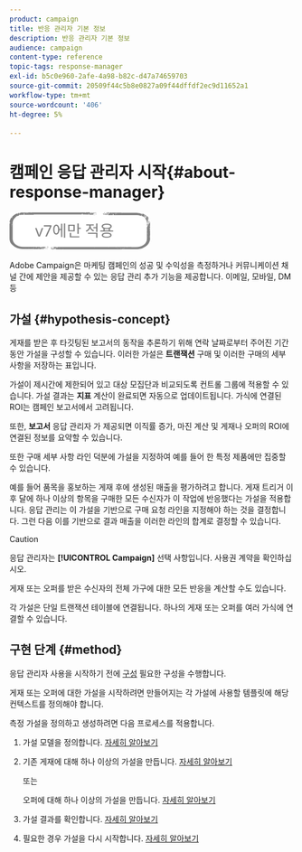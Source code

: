 ```yaml
---
product: campaign
title: 반응 관리자 기본 정보
description: 반응 관리자 기본 정보
audience: campaign
content-type: reference
topic-tags: response-manager
exl-id: b5c0e960-2afe-4a98-b82c-d47a74659703
source-git-commit: 20509f44c5b8e0827a09f44dffdf2ec9d11652a1
workflow-type: tm+mt
source-wordcount: '406'
ht-degree: 5%

---
```


# 캠페인 응답 관리자 시작{#about-response-manager}

![](../../assets/v7-only.svg)

Adobe Campaign은 마케팅 캠페인의 성공 및 수익성을 측정하거나 커뮤니케이션 채널 간에 제안을 제공할 수 있는 응답 관리 추가 기능을 제공합니다. 이메일, 모바일, DM 등

## 가설 {#hypothesis-concept}

게재를 받은 후 타깃팅된 보고서의 동작을 추론하기 위해 연락 날짜로부터 주어진 기간 동안 가설을 구성할 수 있습니다. 이러한 가설은 **트랜잭션** 구매 및 이러한 구매의 세부 사항을 저장하는 표입니다.

가설이 제시간에 제한되어 있고 대상 모집단과 비교되도록 컨트롤 그룹에 적용할 수 있습니다. 가설 결과는 **지표** 계산이 완료되면 자동으로 업데이트됩니다. 가식에 연결된 ROI는 캠페인 보고서에서 고려됩니다.

또한, **보고서** 응답 관리자 가 제공되면 이직률 증가, 마진 계산 및 게재나 오퍼의 ROI에 연결된 정보를 요약할 수 있습니다.

또한 구매 세부 사항 라인 덕분에 가설을 지정하여 예를 들어 한 특정 제품에만 집중할 수 있습니다.

예를 들어 품목을 홍보하는 게재 후에 생성된 매출을 평가하려고 합니다. 게재 트리거 이후 달에 하나 이상의 항목을 구매한 모든 수신자가 이 작업에 반응했다는 가설을 적용합니다. 응답 관리는 이 가설을 기반으로 구매 요청 라인을 지정해야 하는 것을 결정합니다. 그런 다음 이를 기반으로 결과 매출을 이러한 라인의 합계로 결정할 수 있습니다.

>[!CAUTION]
>
>응답 관리자는 **[!UICONTROL Campaign]** 선택 사항입니다. 사용권 계약을 확인하십시오.

게재 또는 오퍼를 받은 수신자의 전체 가구에 대한 모든 반응을 계산할 수도 있습니다.

각 가설은 단일 트랜잭션 테이블에 연결됩니다. 하나의 게재 또는 오퍼를 여러 가식에 연결할 수 있습니다.

## 구현 단계 {#method}

응답 관리자 사용을 시작하기 전에 [구성](configuration.md) 필요한 구성을 수행합니다.

게재 또는 오퍼에 대한 가설을 시작하려면 만들어지는 각 가설에 사용할 템플릿에 해당 컨텍스트를 정의해야 합니다.

측정 가설을 정의하고 생성하려면 다음 프로세스를 적용합니다.

1. 가설 모델을 정의합니다. [자세히 알아보기](hypothesis-templates.md#creating-a-hypothesis-model)
1. 기존 게재에 대해 하나 이상의 가설을 만듭니다. [자세히 알아보기](creating-hypotheses.md#referencing-a-hypothesis-in-a-campaign-delivery)

   또는

   오퍼에 대해 하나 이상의 가설을 만듭니다. [자세히 알아보기](creating-hypotheses.md#creating-a-hypothesis-on-an-offer)

1. 가설 결과를 확인합니다. [자세히 알아보기](hypothesis-tracking.md)
1. 필요한 경우 가설을 다시 시작합니다. [자세히 알아보기](creating-hypotheses.md#creating-a-hypothesis-on-the-fly-on-a-delivery)
